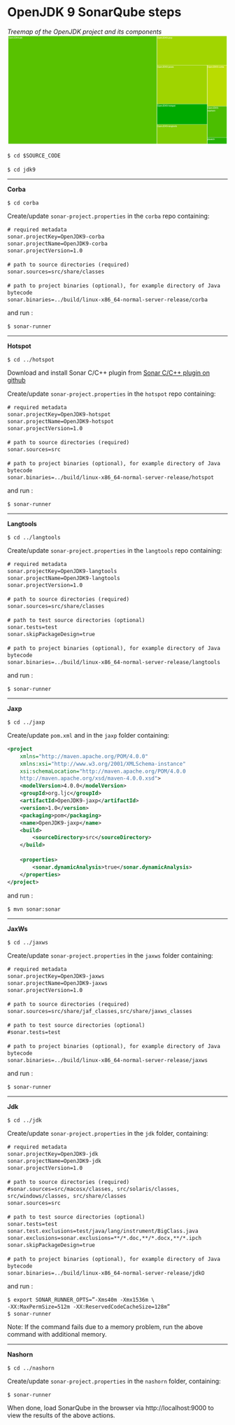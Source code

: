 # OpenJDK 9 SonarQube steps

*Treemap of the OpenJDK project and its components*
![](SonarQube-OpenJDK.jpg)

```
$ cd $SOURCE_CODE

$ cd jdk9
```
---

**Corba**
```
$ cd corba
```
Create/update ```sonar-project.properties``` in the ```corba``` repo containing:
```
# required metadata
sonar.projectKey=OpenJDK9-corba
sonar.projectName=OpenJDK9-corba
sonar.projectVersion=1.0

# path to source directories (required)
sonar.sources=src/share/classes

# path to project binaries (optional), for example directory of Java bytecode
sonar.binaries=../build/linux-x86_64-normal-server-release/corba

```

and run :

```
$ sonar-runner
```
---

**Hotspot**
```
$ cd ../hotspot
```
Download and install Sonar C/C++ plugin from
[Sonar C/C++ plugin on github](https://github.com/wenns/sonar-cxx)


Create/update ```sonar-project.properties``` in the ```hotspot``` repo containing:

```
# required metadata
sonar.projectKey=OpenJDK9-hotspot
sonar.projectName=OpenJDK9-hotspot
sonar.projectVersion=1.0

# path to source directories (required)
sonar.sources=src

# path to project binaries (optional), for example directory of Java bytecode
sonar.binaries=../build/linux-x86_64-normal-server-release/hotspot
```
and run :

```
$ sonar-runner
```
---

**Langtools**
```
$ cd ../langtools
```

Create/update ```sonar-project.properties``` in the ```langtools``` repo containing:

```
# required metadata
sonar.projectKey=OpenJDK9-langtools
sonar.projectName=OpenJDK9-langtools
sonar.projectVersion=1.0

# path to source directories (required)
sonar.sources=src/share/classes

# path to test source directories (optional)
sonar.tests=test
sonar.skipPackageDesign=true

# path to project binaries (optional), for example directory of Java bytecode
sonar.binaries=../build/linux-x86_64-normal-server-release/langtools
```
and run :

```
$ sonar-runner
```
---

**Jaxp**
```
$ cd ../jaxp
```

Create/update ```pom.xml``` and in the ```jaxp``` folder containing:
```xml
<project
    xmlns="http://maven.apache.org/POM/4.0.0"
    xmlns:xsi="http://www.w3.org/2001/XMLSchema-instance"
    xsi:schemaLocation="http://maven.apache.org/POM/4.0.0 
    http://maven.apache.org/xsd/maven-4.0.0.xsd">
    <modelVersion>4.0.0</modelVersion>
    <groupId>org.ljc</groupId>
    <artifactId>OpenJDK9-jaxp</artifactId>
    <version>1.0</version>
    <packaging>pom</packaging>
    <name>OpenJDK9-jaxp</name>
    <build>
        <sourceDirectory>src</sourceDirectory>
    </build>

    <properties>
        <sonar.dynamicAnalysis>true</sonar.dynamicAnalysis>
    </properties>
</project>
```
and run :

```
$ mvn sonar:sonar
```
---
**JaxWs**
```
$ cd ../jaxws
```
Create/update ```sonar-project.properties``` in the ```jaxws``` folder containing:

```
# required metadata
sonar.projectKey=OpenJDK9-jaxws
sonar.projectName=OpenJDK9-jaxws
sonar.projectVersion=1.0

# path to source directories (required)
sonar.sources=src/share/jaf_classes,src/share/jaxws_classes

# path to test source directories (optional)
#sonar.tests=test

# path to project binaries (optional), for example directory of Java bytecode
sonar.binaries=../build/linux-x86_64-normal-server-release/jaxws
```

and run :

```
$ sonar-runner
```
---
**Jdk**
```
$ cd ../jdk
```

Create/update ```sonar-project.properties``` in the ```jdk``` folder, containing:

```
# required metadata
sonar.projectKey=OpenJDK9-jdk
sonar.projectName=OpenJDK9-jdk
sonar.projectVersion=1.0

# path to source directories (required)
#sonar.sources=src/macosx/classes, src/solaris/classes, src/windows/classes, src/share/classes
sonar.sources=src

# path to test source directories (optional)
sonar.tests=test
sonar.test.exclusions=test/java/lang/instrument/BigClass.java
sonar.exclusions=sonar.exclusions=**/*.doc,**/*.docx,**/*.ipch
sonar.skipPackageDesign=true

# path to project binaries (optional), for example directory of Java bytecode
sonar.binaries=../build/linux-x86_64-normal-server-release/jdkO
```

and run :

```
$ export SONAR_RUNNER_OPTS=”-Xms40m -Xmx1536m \
-XX:MaxPermSize=512m -XX:ReservedCodeCacheSize=128m”
$ sonar-runner
```

Note: If the command fails due to a memory problem, run the above command with additional memory.

---

**Nashorn**

```
$ cd ../nashorn
```

Create/update ```sonar-project.properties``` in the ```nashorn``` folder, containing:

```
$ sonar-runner
```

When done, load SonarQube in the browser via http://localhost:9000 to view the results of the above actions. 
